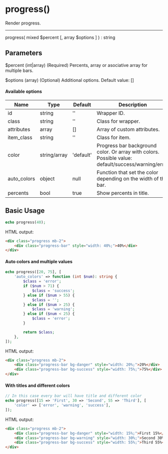 # progress()

Render progress.

---

progress( mixed $percent [, array $options ] ) : string

## Parameters

$percent (int|array) (Required) Percents, array or asociative array for multiple bars.

$options (array) (Optional) Additional options. Default value: []

#### Available options

| Name        | Type         | Default   | Description                                                                                        |
|-------------|--------------|-----------|----------------------------------------------------------------------------------------------------|
| id          | string       | ''        | Wrapper ID.                                                                                        |
| class       | string       | ''        | Class for wrapper.                                                                                 |
| attributes  | array        | []        | Array of custom attributes.                                                                        |
| item_class  | string       | ''        | Class for item.                                                                                    |
| color       | string/array | 'default' | Progress bar background color. Or array with colors. Possible value: default/success/warning/error |
| auto_colors | object       | null      | Function that set the color depending on the width of the bar.                                     |
| percents    | bool         | true      | Show percents in title.                                                                            |

## Basic Usage

```php
echo progress(40);
```

HTML output:

```html
<div class="progress mb-2">
    <div class="progress-bar" style="width: 40%;">40%</div>
</div>
```

#### Auto colors and multiple values

```php
echo progress([20, 75], [
    'auto_colors' => function (int $num): string {
        $class = 'error';
        if ($num > 71) {
            $class = 'success';
        } else if ($num > 55) {
            $class = '';
        } else if ($num > 25) {
            $class = 'warning';
        } else if ($num < 25) {
            $class = 'error';
        }

        return $class;
    },
]);
```

HTML output:

```html
<div class="progress mb-2">
    <div class="progress-bar bg-danger" style="width: 20%;">20%</div>
    <div class="progress-bar bg-success" style="width: 75%;">75%</div>
</div>
```

#### With titles and different colors

```php
// In this case every bar will have title and different color
echo progress([15 => 'First', 30 => 'Second', 55 => 'Third'], [
    'color' => ['error', 'warning', 'success'],
]);
```

HTML output:

```html
<div class="progress mb-2">
    <div class="progress-bar bg-danger" style="width: 15%;">First 15%</div>
    <div class="progress-bar bg-warning" style="width: 30%;">Second 30%</div>
    <div class="progress-bar bg-success" style="width: 55%;">Third 55%</div>
</div>
```
